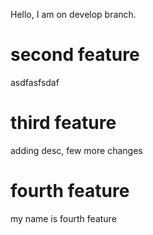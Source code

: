 Hello, I am on develop branch.

# second feature
asdfasfsdaf

# third feature
adding desc, few more changes

# fourth feature
my name is fourth feature